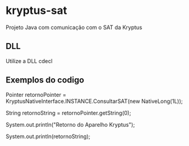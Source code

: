 # kryptus-sat
Projeto Java com comunicação com o SAT da Kryptus

## DLL
Utilize a DLL cdecl

## Exemplos do codigo

Pointer retornoPointer = KryptusNativeInterface.INSTANCE.ConsultarSAT(new NativeLong(1L));

String retornoString = retornoPointer.getString(0);

System.out.println("Retorno do Aparelho Kryptus");

System.out.println(retornoString);
